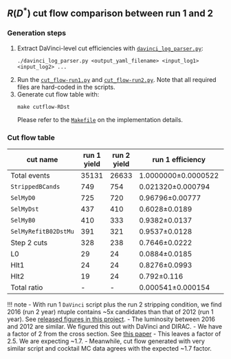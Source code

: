 ## $R(D^{*})$ cut flow comparison between run 1 and 2

### Generation steps

1. Extract DaVinci-level cut efficiencies with [`davinci_log_parser.py`](https://github.com/umd-lhcb/lhcb-ntuples-gen/blob/master/utils/davinci_log_parser.py):
    ```
    ./davinci_log_parser.py <output_yaml_filename> <input_log1> <input_log2> ...
    ```
2. Run the [`cut_flow-run1.py`](https://github.com/umd-lhcb/lhcb-ntuples-gen/blob/master/run1-b2D0MuXB2DMuNuForTauMuLine/cut_flow/cut_flow-run1.py) and [`cut_flow-run2.py`](https://github.com/umd-lhcb/lhcb-ntuples-gen/blob/master/run2-b2D0MuXB2DMuForTauMuLine/cut_flow/cut_flow-run2.py). Note that all required files are hard-coded in the scripts.
3. Generate cut flow table with:
    ```
    make cutflow-RDst
    ```
    Please refer to the [`Makefile`](https://github.com/umd-lhcb/lhcb-ntuples-gen/blob/master/Makefile) on the implementation details.


### Cut flow table
| cut name             | run 1 yield   | run 2 yield   | run 1 efficiency    | run 2 efficiency    | double ratio        |
|----------------------|---------------|---------------|---------------------|---------------------|---------------------|
| Total events         | 35131         | 26633         | 1.0000000±0.0000522 | 1.0000000±0.0000688 | 1.0000000±0.0000863 |
| `StrippedBCands`     | 749           | 754           | 0.021320±0.000794   | 0.02831±0.00105     | 1.3279±0.0697       |
| `SelMyD0`            | 725           | 720           | 0.96796±0.00777     | 0.95491±0.00884     | 0.9865±0.0121       |
| `SelMyDst`           | 437           | 410           | 0.6028±0.0189       | 0.5694±0.0191       | 0.9447±0.0434       |
| `SelMyB0`            | 410           | 333           | 0.9382±0.0137       | 0.8122±0.0212       | 0.8657±0.0259       |
| `SelMyRefitB02DstMu` | 391           | 321           | 0.9537±0.0128       | 0.9640±0.0133       | 1.0108±0.0194       |
| Step 2 cuts          | 328           | 238           | 0.7646±0.0222       | 0.6959±0.0268       | 0.9102±0.0438       |
| L0                   | 29            | 24            | 0.0884±0.0185       | 0.1008±0.0233       | 1.141±0.356         |
| Hlt1                 | 24            | 24            | 0.8276±0.0993       | 1.0000±0.0735       | 1.208±0.170         |
| Hlt2                 | 19            | 24            | 0.792±0.116         | 1.0000±0.0735       | 1.263±0.207         |
| Total ratio          | -             | -             | 0.000541±0.000154   | 0.000901±0.000223   | 1.666±0.628         |

!!! note
    - With run 1 `DaVinci` script plus the run 2 stripping condition, we find
      2016 (run 2 year) ntuple contains ~5x candidates than that of 2012 (run 1
      year). See [released figures in this project](https://github.com/umd-lhcb/RDRDstRun2AnalysisPreservation/releases/latest).
    - The luminosity between 2016 and 2012 are similar. We figured this out with DaVinci and DIRAC.
    - We have a factor of 2 from the cross section. See [this paper](https://arxiv.org/pdf/1612.05140.pdf)
    - This leaves a factor of 2.5. We are expecting ~1.7.
    - Meanwhile, cut flow generated with very similar script and cocktail MC
      data agrees with the expected ~1.7 factor.
